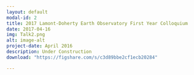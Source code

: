 ```yaml
---
layout: default
modal-id: 2
title: 2017 Lamont-Doherty Earth Observatory First Year Colloquium
date: 2017-04-16
img: Talk2.png
alt: image-alt
project-date: April 2016
description: Under Construction
download: "https://figshare.com/s/c3d89bbe2cf1ecb20284"

---
```

